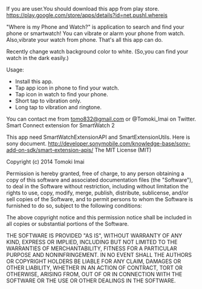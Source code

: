 
If you are user.You should download this app from play store.
https://play.google.com/store/apps/details?id=net.pushl.whereis

"Where is my Phone and Watch?" is application to search and find your phone or smartwatch!
You can vibrate or alarm your phone from watch.
Also,vibrate your watch from phone.
That's all this app can do.

Recently change watch background color to white.
(So,you can find your watch in the dark easily.)

Usage:
- Install this app.
- Tap app icon in phone to find your watch.
- Tap icon in watch to find your phone.
- Short tap to vibration only.
- Long tap to vibration and ringtone.

You can contact me from tomo832@gmail.com or @Tomoki_Imai on Twitter.
Smart Connect extension for SmartWatch 2


This app need SmartWatchExtensionAPI and SmartExtensionUtils.
Here is sony document. 
http://developer.sonymobile.com/knowledge-base/sony-add-on-sdk/smart-extension-apis/
The MIT License (MIT)

Copyright (c) 2014 Tomoki Imai

Permission is hereby granted, free of charge, to any person obtaining a copy
of this software and associated documentation files (the "Software"), to deal
in the Software without restriction, including without limitation the rights
to use, copy, modify, merge, publish, distribute, sublicense, and/or sell
copies of the Software, and to permit persons to whom the Software is
furnished to do so, subject to the following conditions:

The above copyright notice and this permission notice shall be included in
all copies or substantial portions of the Software.

THE SOFTWARE IS PROVIDED "AS IS", WITHOUT WARRANTY OF ANY KIND, EXPRESS OR
IMPLIED, INCLUDING BUT NOT LIMITED TO THE WARRANTIES OF MERCHANTABILITY,
FITNESS FOR A PARTICULAR PURPOSE AND NONINFRINGEMENT. IN NO EVENT SHALL THE
AUTHORS OR COPYRIGHT HOLDERS BE LIABLE FOR ANY CLAIM, DAMAGES OR OTHER
LIABILITY, WHETHER IN AN ACTION OF CONTRACT, TORT OR OTHERWISE, ARISING FROM,
OUT OF OR IN CONNECTION WITH THE SOFTWARE OR THE USE OR OTHER DEALINGS IN
THE SOFTWARE.

